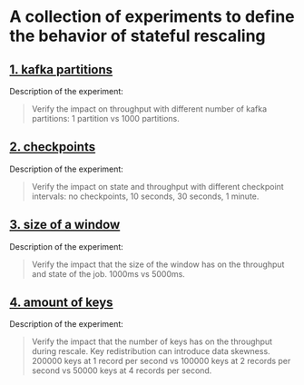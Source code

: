 # A collection of experiments to define the behavior of stateful rescaling

## [1. kafka partitions](kafka_partitions/README.md)

Description of the experiment:

> Verify the impact on throughput with different number of kafka partitions: 1 partition vs 1000 partitions.

## [2. checkpoints](checkpoints/README.md)

Description of the experiment:

> Verify the impact on state and throughput with different checkpoint intervals: no checkpoints, 10 seconds, 30 seconds,
> 1 minute.

## [3. size of a window](window/README.md)

Description of the experiment:

> Verify the impact that the size of the window has on the throughput and state of the job. 1000ms vs 5000ms.

## [4. amount of keys](keys/README.md)

Description of the experiment:

> Verify the impact that the number of keys has on the throughput during rescale. Key redistribution can introduce data
> skewness.
> 200000 keys at 1 record per second vs 100000 keys at 2 records per second vs 50000 keys at 4 records per second.